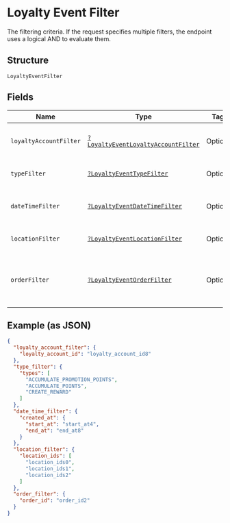 
# Loyalty Event Filter

The filtering criteria. If the request specifies multiple filters,
the endpoint uses a logical AND to evaluate them.

## Structure

`LoyaltyEventFilter`

## Fields

| Name | Type | Tags | Description | Getter | Setter |
|  --- | --- | --- | --- | --- | --- |
| `loyaltyAccountFilter` | [`?LoyaltyEventLoyaltyAccountFilter`](../../doc/models/loyalty-event-loyalty-account-filter.md) | Optional | Filter events by loyalty account. | getLoyaltyAccountFilter(): ?LoyaltyEventLoyaltyAccountFilter | setLoyaltyAccountFilter(?LoyaltyEventLoyaltyAccountFilter loyaltyAccountFilter): void |
| `typeFilter` | [`?LoyaltyEventTypeFilter`](../../doc/models/loyalty-event-type-filter.md) | Optional | Filter events by event type. | getTypeFilter(): ?LoyaltyEventTypeFilter | setTypeFilter(?LoyaltyEventTypeFilter typeFilter): void |
| `dateTimeFilter` | [`?LoyaltyEventDateTimeFilter`](../../doc/models/loyalty-event-date-time-filter.md) | Optional | Filter events by date time range. | getDateTimeFilter(): ?LoyaltyEventDateTimeFilter | setDateTimeFilter(?LoyaltyEventDateTimeFilter dateTimeFilter): void |
| `locationFilter` | [`?LoyaltyEventLocationFilter`](../../doc/models/loyalty-event-location-filter.md) | Optional | Filter events by location. | getLocationFilter(): ?LoyaltyEventLocationFilter | setLocationFilter(?LoyaltyEventLocationFilter locationFilter): void |
| `orderFilter` | [`?LoyaltyEventOrderFilter`](../../doc/models/loyalty-event-order-filter.md) | Optional | Filter events by the order associated with the event. | getOrderFilter(): ?LoyaltyEventOrderFilter | setOrderFilter(?LoyaltyEventOrderFilter orderFilter): void |

## Example (as JSON)

```json
{
  "loyalty_account_filter": {
    "loyalty_account_id": "loyalty_account_id8"
  },
  "type_filter": {
    "types": [
      "ACCUMULATE_PROMOTION_POINTS",
      "ACCUMULATE_POINTS",
      "CREATE_REWARD"
    ]
  },
  "date_time_filter": {
    "created_at": {
      "start_at": "start_at4",
      "end_at": "end_at8"
    }
  },
  "location_filter": {
    "location_ids": [
      "location_ids0",
      "location_ids1",
      "location_ids2"
    ]
  },
  "order_filter": {
    "order_id": "order_id2"
  }
}
```

